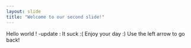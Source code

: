 ```yaml
---
layout: slide
title: "Welcome to our second slide!"
---
```

Hello world ! -update : It suck :(
Enjoy your day :)
Use the left arrow to go back!

